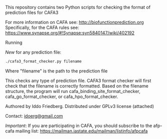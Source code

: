 
This repository contains two Python scripts for checking the format of 
prediction files for CAFA3

For more information on CAFA  see: http://biofunctionprediction.org
Specifically, for the CAFA rules see: https://www.synapse.org/#!Synapse:syn5840147/wiki/402192

Running

*New* for any prediction file:
```bash
./cafa3_format_checker.py filename
```

Where "filename" is the path to the prediction file

This checks any type of prediction file.
CAFA3 format checker  will first check that the filename is correctly formatted.
Based on the filename structure, the program will run cafa_binding_site_format_checker, cafa_go_format_checker, or cafa_hpo_format_checker.


Authored by Iddo Friedberg. Distributed under GPLv3 license (attached)

Contact: idoerg@gmail.com

*Important*: If you are participating in CAFA, you should subscribe to the afp-cafa
mailing list: https://mailman.iastate.edu/mailman/listinfo/afpcafa
